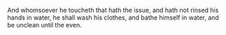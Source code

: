 And whomsoever he toucheth that hath the issue, and hath not rinsed his hands in water, he shall wash his clothes, and bathe himself in water, and be unclean until the even.

